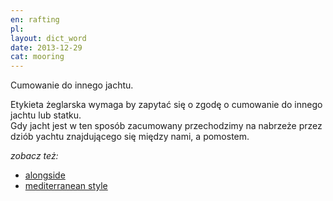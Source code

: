 ```yaml
---
en: rafting
pl: 
layout: dict_word
date: 2013-12-29
cat: mooring
---
```


Cumowanie do innego jachtu.

Etykieta żeglarska wymaga by zapytać się o zgodę o cumowanie do innego jachtu lub statku.  
Gdy jacht jest w ten sposób zacumowany przechodzimy na nabrzeże przez dziób yachtu znajdującego się między nami, a pomostem.


*zobacz też:*

* [alongside](/dict/a/alongside.html)
* [mediterranean style](/dict/m/mediterranean-style.html)


<!-- TODO: PL -->
